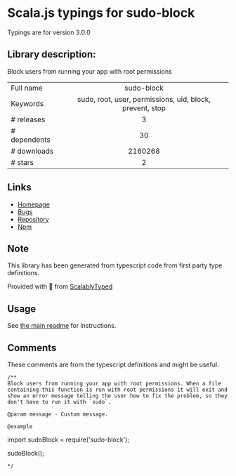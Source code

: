 
# Scala.js typings for sudo-block

Typings are for version 3.0.0

## Library description:
Block users from running your app with root permissions

|                    |                 |
| ------------------ | :-------------: |
| Full name          | sudo-block |
| Keywords           | sudo, root, user, permissions, uid, block, prevent, stop |
| # releases         | 3 |
| # dependents       | 30 |
| # downloads        | 2160268 |
| # stars            | 2 |

## Links
- [Homepage](https://github.com/sindresorhus/sudo-block#readme)
- [Bugs](https://github.com/sindresorhus/sudo-block/issues)
- [Repository](https://github.com/sindresorhus/sudo-block)
- [Npm](https://www.npmjs.com/package/sudo-block)
    


## Note
This library has been generated from typescript code from first party type definitions.

Provided with :purple_heart: from [ScalablyTyped](https://github.com/oyvindberg/ScalablyTyped)

## Usage
See [the main readme](../../readme.md) for instructions.

## Comments

These comments are from the typescript definitions and might be useful:
```
/**
Block users from running your app with root permissions. When a file containing this function is run with root permissions it will exit and show an error message telling the user how to fix the problem, so they don't have to run it with `sudo`.

@param message - Custom message.

@example
```
import sudoBlock = require('sudo-block');

sudoBlock();
```
*/

```

